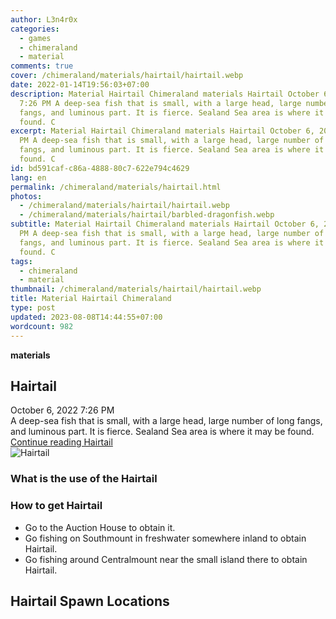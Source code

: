 ```yaml
---
author: L3n4r0x
categories:
  - games
  - chimeraland
  - material
comments: true
cover: /chimeraland/materials/hairtail/hairtail.webp
date: 2022-01-14T19:56:03+07:00
description: Material Hairtail Chimeraland materials Hairtail October 6, 2022
  7:26 PM A deep-sea fish that is small, with a large head, large number of long
  fangs, and luminous part. It is fierce. Sealand Sea area is where it may be
  found. C
excerpt: Material Hairtail Chimeraland materials Hairtail October 6, 2022 7:26
  PM A deep-sea fish that is small, with a large head, large number of long
  fangs, and luminous part. It is fierce. Sealand Sea area is where it may be
  found. C
id: bd591caf-c86a-4888-80c7-622e794c4629
lang: en
permalink: /chimeraland/materials/hairtail.html
photos:
  - /chimeraland/materials/hairtail/hairtail.webp
  - /chimeraland/materials/hairtail/barbled-dragonfish.webp
subtitle: Material Hairtail Chimeraland materials Hairtail October 6, 2022 7:26
  PM A deep-sea fish that is small, with a large head, large number of long
  fangs, and luminous part. It is fierce. Sealand Sea area is where it may be
  found. C
tags:
  - chimeraland
  - material
thumbnail: /chimeraland/materials/hairtail/hairtail.webp
title: Material Hairtail Chimeraland
type: post
updated: 2023-08-08T14:44:55+07:00
wordcount: 982
---
```


<link
  rel="stylesheet"
  href="https://rawcdn.githack.com/dimaslanjaka/Web-Manajemen/870a349/css/bootstrap-5-3-0-alpha3-wrapper.css"
/>
<section id="bootstrap-wrapper">
  <div data-bs-theme="dark">
    <div
      class="row g-0 border rounded overflow-hidden flex-md-row mb-4 shadow-sm position-relative bg-dark text-light"
    >
      <div class="col p-4 d-flex flex-column position-static">
        <strong class="d-inline-block mb-2 text-success">materials</strong>
        <h2 class="mb-0">Hairtail</h2>
        <div class="mb-1 text-muted">October 6, 2022 7:26 PM</div>
        <div class="mb-2 border p-1">
          A deep-sea fish that is small, with a large head, large number of long
          fangs, and luminous part. It is fierce. Sealand Sea area is where it
          may be found.
        </div>
        <a
          href="/chimeraland/materials/hairtail.html"
          class="stretched-link d-none text-primary"
          >Continue reading Hairtail</a
        >
      </div>
      <div class="col-auto d-none d-md-block d-lg-block">
        <img
          src="https://www.webmanajemen.com/chimeraland/materials/hairtail/hairtail.webp"
          alt="Hairtail"
        />
      </div>
    </div>
    <div class="row">
      <div class="col-lg-6 col-12 mb-2">
        <div class="card">
          <div class="card-body">
            <h3 class="card-title">What is the use of the Hairtail</h3>
            <div class="card-text"><ul></ul></div>
          </div>
        </div>
      </div>
      <div class="col-lg-6 col-12 mb-2">
        <div class="card">
          <div class="card-body">
            <h3 class="card-title">How to get Hairtail</h3>
            <div class="card-text">
              <ul>
                <li>Go to the Auction House to obtain it.</li>
                <li>
                  Go fishing on Southmount in freshwater somewhere inland to
                  obtain Hairtail.
                </li>
                <li>
                  Go fishing around Centralmount near the small island there to
                  obtain Hairtail.
                </li>
              </ul>
            </div>
          </div>
        </div>
      </div>
      <div class="col-12 mb-2">
        <h2>Hairtail Spawn Locations</h2>
        <div></div>
        <div></div>
      </div>
    </div>
  </div>
</section>